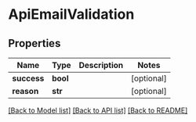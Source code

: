 # ApiEmailValidation

## Properties

| Name        | Type     | Description | Notes      |
| ----------- | -------- | ----------- | ---------- |
| **success** | **bool** |             | [optional] |
| **reason**  | **str**  |             | [optional] |

[[Back to Model list]](../README.md#documentation-for-models) [[Back to API list]](../README.md#documentation-for-api-endpoints) [[Back to README]](../README.md)
